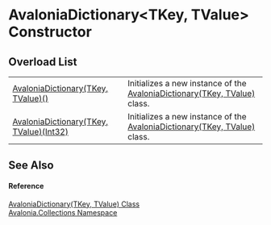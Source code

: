 # AvaloniaDictionary&lt;TKey, TValue&gt; Constructor


## Overload List
<table>
<tr>
<td><a href="M_Avalonia_Collections_AvaloniaDictionary_2__ctor">AvaloniaDictionary(TKey, TValue)()</a></td>
<td>Initializes a new instance of the <a href="T_Avalonia_Collections_AvaloniaDictionary_2">AvaloniaDictionary(TKey, TValue)</a> class.</td>
</tr>
<tr>
<td><a href="M_Avalonia_Collections_AvaloniaDictionary_2__ctor_1">AvaloniaDictionary(TKey, TValue)(Int32)</a></td>
<td>Initializes a new instance of the <a href="T_Avalonia_Collections_AvaloniaDictionary_2">AvaloniaDictionary(TKey, TValue)</a> class.</td>
</tr>
</table>

## See Also


#### Reference
<a href="T_Avalonia_Collections_AvaloniaDictionary_2">AvaloniaDictionary(TKey, TValue) Class</a>  
<a href="N_Avalonia_Collections">Avalonia.Collections Namespace</a>  

